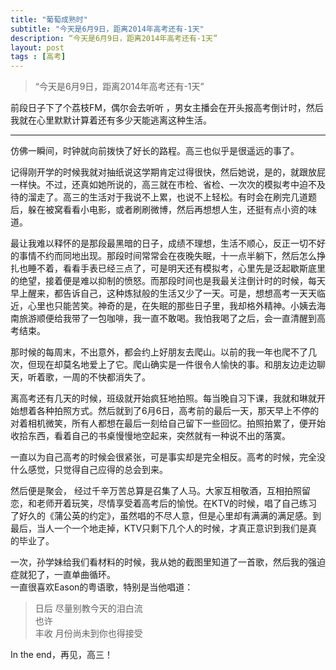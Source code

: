 ```yaml
---
title: "葡萄成熟时"
subtitle: "今天是6月9日，距离2014年高考还有-1天"
description: “今天是6月9日，距离2014年高考还有-1天”
layout: post
tags : [高考]
---
```

> “今天是6月9日，距离2014年高考还有-1天”  

前段日子下了个荔枝FM，偶尔会去听听 ，男女主播会在开头报高考倒计时，然后我就在心里默默计算着还有多少天能逃离这种生活。

---

仿佛一瞬间，时钟就向前拨快了好长的路程。高三也似乎是很遥远的事了。

记得刚开学的时候我就对抽纸说这学期肯定过得很快，然后她说，是的，就跟放屁一样快。不过，还真如她所说的，高三就在市检、省检、一次次的模拟考中迫不及待的溜走了。高三的生活对于我说不上累，也说不上轻松。有时会在刷完几道题后，躲在被窝看看小电影，或者刷刷微博，然后再想想人生，还挺有点小资的味道。

最让我难以释怀的是那段最黑暗的日子，成绩不理想，生活不顺心，反正一切不好的事情不约而同地出现。那段时间常常会在夜晚失眠，十一点半躺下，然后怎么挣扎也睡不着，看看手表已经三点了，可是明天还有模拟考，心里先是泛起歇斯底里的绝望，接着便是难以抑制的愤怒。而那段时间也是我最关注倒计时的时候，每天早上醒来，都告诉自己，这种炼狱般的生活又少了一天。可是，想想高考一天天临近，心里也只能苦笑。神奇的是，在失眠的那些日子里，我却格外精神。小姨去海南旅游顺便给我带了一包咖啡，我一直不敢喝。我怕我喝了之后，会一直清醒到高考结束。

那时候的每周末，不出意外，都会约上好朋友去爬山。以前的我一年也爬不了几次，但现在却莫名地爱上了它。爬山确实是一件很令人愉快的事。和朋友边走边聊天，听着歌，一周的不快都消失了。

离高考还有几天的时候，班级就开始疯狂地拍照。每当晚自习下课，我就和琳就开始想着各种拍照方式。然后就到了6月6日，高考前的最后一天，那天早上不停的对着相机微笑，所有人都想在最后一刻给自己留下一些回忆。拍照拍累了，便开始收拾东西，看着自己的书桌慢慢地空起来，突然就有一种说不出的落寞。

一直以为自己高考的时候会很紧张，可是事实却是完全相反。高考的时候，完全没什么感觉，只觉得自己应得的总会到来。

然后便是聚会， 经过千辛万苦总算是召集了人马。大家互相敬酒，互相拍照留恋，和老师开着玩笑，尽情享受着高考后的愉悦。在KTV的时候，唱了自己练习了好久的《蒲公英的约定》，虽然唱的不尽人意，但是心里却有满满的满足感。到最后，当人一个一个地走掉，KTV只剩下几个人的时候，才真正意识到我们是真的毕业了。

一次，孙学妹给我们看材料的时候，我从她的截图里知道了一首歌，然后我的强迫症就犯了，一直单曲循环。  
一直很喜欢Eason的粤语歌，特别是当他唱道：  
> 日后 尽量别教今天的泪白流  
也许  
丰收 月份尚未到你也得接受



In the end，再见，高三！
